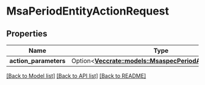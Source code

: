 # MsaPeriodEntityActionRequest

## Properties

Name | Type | Description | Notes
------------ | ------------- | ------------- | -------------
**action_parameters** | Option<[**Vec<crate::models::MsaspecPeriodActionParameter>**](msaspec.ActionParameter.md)> |  | [optional]

[[Back to Model list]](../README.md#documentation-for-models) [[Back to API list]](../README.md#documentation-for-api-endpoints) [[Back to README]](../README.md)



